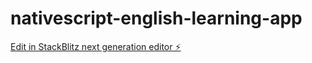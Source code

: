 # nativescript-english-learning-app

[Edit in StackBlitz next generation editor ⚡️](https://stackblitz.com/~/github.com/Krystal0212/nativescript-english-learning-app)